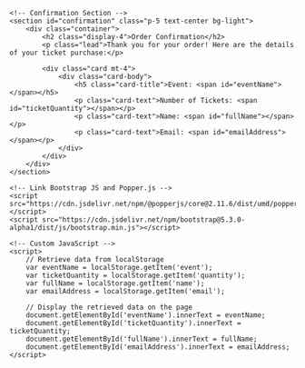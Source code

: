 <!DOCTYPE html>
<html lang="en">
<head>
    <meta charset="UTF-8">
    <meta name="viewport" content="width=device-width, initial-scale=1.0">
    <title>Order Confirmation</title>
    <!-- Link Bootstrap CSS -->
    <link href="https://cdn.jsdelivr.net/npm/bootstrap@5.3.0-alpha1/dist/css/bootstrap.min.css" rel="stylesheet">
</head>
<body>

    <!-- Confirmation Section -->
    <section id="confirmation" class="p-5 text-center bg-light">
        <div class="container">
            <h2 class="display-4">Order Confirmation</h2>
            <p class="lead">Thank you for your order! Here are the details of your ticket purchase:</p>

            <div class="card mt-4">
                <div class="card-body">
                    <h5 class="card-title">Event: <span id="eventName"></span></h5>
                    <p class="card-text">Number of Tickets: <span id="ticketQuantity"></span></p>
                    <p class="card-text">Name: <span id="fullName"></span></p>
                    <p class="card-text">Email: <span id="emailAddress"></span></p>
                </div>
            </div>
        </div>
    </section>

    <!-- Link Bootstrap JS and Popper.js -->
    <script src="https://cdn.jsdelivr.net/npm/@popperjs/core@2.11.6/dist/umd/popper.min.js"></script>
    <script src="https://cdn.jsdelivr.net/npm/bootstrap@5.3.0-alpha1/dist/js/bootstrap.min.js"></script>

    <!-- Custom JavaScript -->
    <script>
        // Retrieve data from localStorage
        var eventName = localStorage.getItem('event');
        var ticketQuantity = localStorage.getItem('quantity');
        var fullName = localStorage.getItem('name');
        var emailAddress = localStorage.getItem('email');

        // Display the retrieved data on the page
        document.getElementById('eventName').innerText = eventName;
        document.getElementById('ticketQuantity').innerText = ticketQuantity;
        document.getElementById('fullName').innerText = fullName;
        document.getElementById('emailAddress').innerText = emailAddress;
    </script>

</body>
</html>
